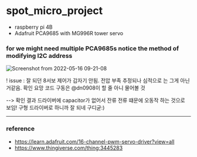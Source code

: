 # spot_micro_project
- raspberry pi 4B
- Adafruit PCA9685 with MG996R tower servo

### for we might need multiple PCA9685s notice the method of modifying I2C address
![Screenshot from 2022-05-16 09-21-08](https://user-images.githubusercontent.com/68832065/168500993-ffd28d3a-40e2-41e7-b420-a377f8bbf43d.png)

! issue : 잘 되던 8서보 제어가 갑자기 안됨. 전압 부족 추정되나 심적으로 는 그게 아닌거같음. 확인 요망
 코드 구동은 @dn0908이 할 줄 아니 물어볼 것

--> 확인 결과 드라이버에 capacitor가 없어서 잔류 전류 떄문에 오동작 하는 것으로 보임! 구형 드라이버로 하니까 잘 되네 구디굳:)
 
---
### reference
- https://learn.adafruit.com/16-channel-pwm-servo-driver?view=all
- https://www.thingiverse.com/thing:3445283
